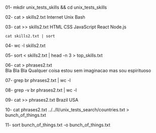 01-	mkdir unix_tests_skills && cd unix_tests_skills

02-	cat > skills2.txt
	Internet
	Unix
	Bash

03-	cat >> skills2.txt
	HTML
	CSS
	JavaScript
	React
	Node.js
	
    cat skills2.txt | sort
	
04- wc -l skills2.txt

05- sort < skills2.txt | head -n 3 > top_skills.txt

06- cat > phrases2.txt      
	Bla Bla Bla
	Qualquer coisa
	estou sem imaginacao
	mas sou espirituoso

07- grep br phrases2.txt | wc -l

08- grep -v br phrases2.txt | wc -l

09- cat >> phrases2.txt 
	Brazil
	USA

10- cat phrases2.txt ../../II/unix_tests_search/countries.txt > bunch_of_things.txt

11- sort bunch_of_things.txt -o bunch_of_things.txt
